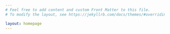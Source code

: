 ```yaml
---
# Feel free to add content and custom Front Matter to this file.
# To modify the layout, see https://jekyllrb.com/docs/themes/#overriding-theme-defaults

layout: homepage
---
```


<rssapp-wall id="17FpmtB9utyyxqqu"></rssapp-wall><script src="https://widget.rss.app/v1/wall.js" type="text/javascript" async></script>